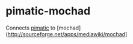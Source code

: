 pimatic-mochad
==============

Connects [pimatic](http://pimatic.org) to [mochad](http://sourceforge.net/apps/mediawiki/mochad]
